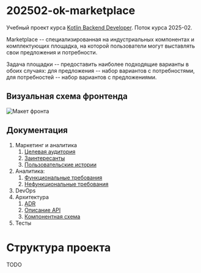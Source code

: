 # 202502-ok-marketplace

Учебный проект курса
[Kotlin Backend Developer](https://otus.ru/lessons/kotlin/).
Поток курса 2025-02.

Marketplace -- специализированная на индустриальных компонентах и комплектующих площадка, на которой пользователи могут 
выставлять свои предложения и потребности.

Задача площадки -- предоставить наиболее подходящие варианты в обоих случаях: для предложения -- набор вариантов с
потребностями, для потребностей -- набор вариантов с предложениями.

## Визуальная схема фронтенда

![Макет фронта](https://www.figma.com/design/E1UH3sInqlHFuY9bkVDJWV/marketplace?node-id=1-6&p=f)

## Документация

1. Маркетинг и аналитика
    1. [Целевая аудитория](./docs/01-biz/01-target-audience.md)
    2. [Заинтересанты](./docs/01-biz/02-stakeholders.md)
    3. [Пользовательские истории](./docs/01-biz/03-bizreq.md)
2. Аналитика:
    1. [Функциональные требования](./docs/02-analysis/01-functional-requiremens.md)
    2. [Нефункциональные требования](./docs/02-analysis/02-nonfunctional-requirements.md)
3. DevOps
4. Архитектура
    1. [ADR](./docs/04-architecture/01-adrs.md)
    2. [Описание API](./docs/04-architecture/02-api.md)
    3. [Компонентная схема](./docs/04-architecture/03-arch.md)
5. Тесты

# Структура проекта

TODO